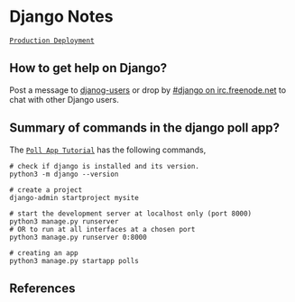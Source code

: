 Django Notes
===============

[`Production Deployment`](django_deployment.html)

## How to get help on Django?
Post a message to [djanog-users][2]
or drop by [#django on irc.freenode.net][3]
to chat with other Django users.

## Summary of commands in the django poll app?

The [`Poll App Tutorial`][1] has the following commands,

    # check if django is installed and its version.
    python3 -m django --version

    # create a project
    django-admin startproject mysite

    # start the development server at localhost only (port 8000)
    python3 manage.py runserver
    # OR to run at all interfaces at a chosen port
    python3 manage.py runserver 0:8000

    # creating an app
    python3 manage.py startapp polls


References
---------------
[1]: https://docs.djangoproject.com/en/2.2/intro/tutorial01/
[2]: https://docs.djangoproject.com/en/2.2/internals/mailing-lists/#django-users-mailing-list
[3]: irc://irc.freenode.net/django

